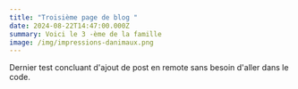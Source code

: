 ```yaml
---
title: "Troisième page de blog "
date: 2024-08-22T14:47:00.000Z
summary: Voici le 3 -ème de la famille
image: /img/impressions-danimaux.png
---
```

Dernier test concluant d'ajout de post en remote sans besoin d'aller dans le code.
